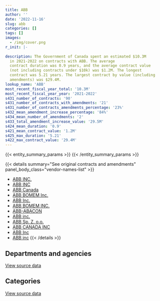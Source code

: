 ```yaml
---
title: ABB
author: ''
date: '2022-11-16'
slug: abb
categories: []
tags: []
images:
  - /img/cover.png
r_init: |-
  
description: The Government of Canada spent an estimated $10.3M
  in 2021-2022 on contracts with ABB. The average
  contract duration was 0.9 years, and the average contract value
  (not including contracts under $10k) was $1.2M. The longest
  contract was 5.21 years. The largest contract by value (including
  amendments) was $29.4M.
lookup_name: 'ABB'
most_recent_fiscal_year_total: '10.3M'
most_recent_fiscal_year_year: '2021-2022'
s431_number_of_contracts: '90'
s431_number_of_contracts_with_amendments: '21'
s431_number_of_contracts_amendments_percentage: '23%'
s432_mean_amendment_increase_percentage: '84%'
s434_mean_number_of_amendments: '2'
s433_total_amendment_increase_value: '29.5M'
s424_mean_duration: '0.9'
s421_mean_contract_value: '1.2M'
s425_max_duration: '5.21'
s422_max_contract_value: '29.4M'
---
```


<script src="/rmarkdown-libs/htmlwidgets/htmlwidgets.js"></script>
<link href="/rmarkdown-libs/datatables-css/datatables-crosstalk.css" rel="stylesheet" />
<script src="/rmarkdown-libs/datatables-binding/datatables.js"></script>
<script src="/rmarkdown-libs/jquery/jquery-3.6.0.min.js"></script>
<link href="/rmarkdown-libs/dt-core-bootstrap/css/dataTables.bootstrap.min.css" rel="stylesheet" />
<link href="/rmarkdown-libs/dt-core-bootstrap/css/dataTables.bootstrap.extra.css" rel="stylesheet" />
<script src="/rmarkdown-libs/dt-core-bootstrap/js/jquery.dataTables.min.js"></script>
<script src="/rmarkdown-libs/dt-core-bootstrap/js/dataTables.bootstrap.min.js"></script>
<link href="/rmarkdown-libs/crosstalk/css/crosstalk.min.css" rel="stylesheet" />
<script src="/rmarkdown-libs/crosstalk/js/crosstalk.min.js"></script>
<script src="/rmarkdown-libs/htmlwidgets/htmlwidgets.js"></script>
<link href="/rmarkdown-libs/datatables-css/datatables-crosstalk.css" rel="stylesheet" />
<script src="/rmarkdown-libs/datatables-binding/datatables.js"></script>
<script src="/rmarkdown-libs/jquery/jquery-3.6.0.min.js"></script>
<link href="/rmarkdown-libs/dt-core-bootstrap/css/dataTables.bootstrap.min.css" rel="stylesheet" />
<link href="/rmarkdown-libs/dt-core-bootstrap/css/dataTables.bootstrap.extra.css" rel="stylesheet" />
<script src="/rmarkdown-libs/dt-core-bootstrap/js/jquery.dataTables.min.js"></script>
<script src="/rmarkdown-libs/dt-core-bootstrap/js/dataTables.bootstrap.min.js"></script>
<link href="/rmarkdown-libs/crosstalk/css/crosstalk.min.css" rel="stylesheet" />
<script src="/rmarkdown-libs/crosstalk/js/crosstalk.min.js"></script>

{{< entity_summary_params >}}
{{< /entity_summary_params >}}

{{< details summary="See original contracts and amendments" panel_body_class="vendor-names-list" >}}
- [ABB INC.](https://search.open.canada.ca/en/ct/?sort=contract_value_f%20desc&page=1&search_text=%22ABB%20INC.%22)
- [ABB INC](https://search.open.canada.ca/en/ct/?sort=contract_value_f%20desc&page=1&search_text=%22ABB%20INC%22)
- [ABB Canada](https://search.open.canada.ca/en/ct/?sort=contract_value_f%20desc&page=1&search_text=%22ABB%20Canada%22)
- [ABB BOMEM Inc.](https://search.open.canada.ca/en/ct/?sort=contract_value_f%20desc&page=1&search_text=%22ABB%20BOMEM%20Inc.%22)
- [ABB Inc.](https://search.open.canada.ca/en/ct/?sort=contract_value_f%20desc&page=1&search_text=%22ABB%20Inc.%22)
- [ABB BOMEM INC.](https://search.open.canada.ca/en/ct/?sort=contract_value_f%20desc&page=1&search_text=%22ABB%20BOMEM%20INC.%22)
- [ABB-ABACON](https://search.open.canada.ca/en/ct/?sort=contract_value_f%20desc&page=1&search_text=%22ABB-ABACON%22)
- [ABB inc.](https://search.open.canada.ca/en/ct/?sort=contract_value_f%20desc&page=1&search_text=%22ABB%20inc.%22)
- [ABB Sp. Z. o.o.](https://search.open.canada.ca/en/ct/?sort=contract_value_f%20desc&page=1&search_text=%22ABB%20Sp.%20Z.%20o.o.%22)
- [ABB CANADA INC](https://search.open.canada.ca/en/ct/?sort=contract_value_f%20desc&page=1&search_text=%22ABB%20CANADA%20INC%22)
- [ABB Inc](https://search.open.canada.ca/en/ct/?sort=contract_value_f%20desc&page=1&search_text=%22ABB%20Inc%22)
- [ABB inc](https://search.open.canada.ca/en/ct/?sort=contract_value_f%20desc&page=1&search_text=%22ABB%20inc%22)
{{< /details >}}

## Departments and agencies

<div id="htmlwidget-1" style="width:100%;height:auto;" class="datatables html-widget"></div>
<script type="application/json" data-for="htmlwidget-1">{"x":{"style":"bootstrap","filter":"none","vertical":false,"data":[["<a href=\"/departments/csa-asc/\">Canadian Space Agency<\/a>","<a href=\"/departments/dfo-mpo/\">Fisheries and Oceans Canada<\/a>","<a href=\"/departments/dnd-mdn/\">National Defence<\/a>","<a href=\"/departments/nrc-cnrc/\">National Research Council Canada<\/a>","<a href=\"/departments/pc/\">Parks Canada<\/a>","<a href=\"/departments/phac-aspc/\">Public Health Agency of Canada<\/a>","<a href=\"/departments/pwgsc-tpsgc/\">Public Services and Procurement Canada<\/a>","<a href=\"/departments/tc/\">Transport Canada<\/a>"],[1750613.74,5713352.87,541210.94,null,15210.02,null,null,null],[2178885.93,5780609.33,435282.05,275716.45,null,null,160306.19,null],[4371835.93,6625803.26,183476.37,24988.95,null,null,25869.38,674771.7],[2632334.31,6556173.53,1059182.91,null,9815.97,12016.5,null,null]],"container":"<table class=\"table table-striped table-hover row-border order-column display\">\n  <thead>\n    <tr>\n      <th>Department<\/th>\n      <th>2018-2019<\/th>\n      <th>2019-2020<\/th>\n      <th>2020-2021<\/th>\n      <th>2021-2022<\/th>\n    <\/tr>\n  <\/thead>\n<\/table>","options":{"order":[[4,"desc"]],"pageLength":10,"autoWidth":true,"columnDefs":[{"targets":1,"render":"function(data, type, row, meta) {\n    return type !== 'display' ? data : DTWidget.formatCurrency(data, \"$\", 2, 3, \",\", \".\", true, null);\n  }"},{"targets":2,"render":"function(data, type, row, meta) {\n    return type !== 'display' ? data : DTWidget.formatCurrency(data, \"$\", 2, 3, \",\", \".\", true, null);\n  }"},{"targets":3,"render":"function(data, type, row, meta) {\n    return type !== 'display' ? data : DTWidget.formatCurrency(data, \"$\", 2, 3, \",\", \".\", true, null);\n  }"},{"targets":4,"render":"function(data, type, row, meta) {\n    return type !== 'display' ? data : DTWidget.formatCurrency(data, \"$\", 2, 3, \",\", \".\", true, null);\n  }"},{"width":"16%","targets":[1,2,3,4]},{"className":"dt-right","targets":[1,2,3,4]}],"orderClasses":false}},"evals":["options.columnDefs.0.render","options.columnDefs.1.render","options.columnDefs.2.render","options.columnDefs.3.render"],"jsHooks":[]}</script>
<p class="text-right">
<a href="https://github.com/GoC-Spending/contracts-data/tree/main/data/out/vendors/abb/summary_by_fiscal_year_by_department.csv" class="source-data-link btn btn-link">View source data</a>
</p>

## Categories

<div id="htmlwidget-2" style="width:100%;height:auto;" class="datatables html-widget"></div>
<script type="application/json" data-for="htmlwidget-2">{"x":{"style":"bootstrap","filter":"none","vertical":false,"data":[["<a href=\"/categories/facilities_and_construction/\">Facilities and construction<\/a>","<a href=\"/categories/professional_services/\">Professional services<\/a>","<a href=\"/categories/transportation_and_logistics/\">Transportation and logistics<\/a>","<a href=\"/categories/industrial_products_and_services/\">Industrial products and services<\/a>","<a href=\"/categories/human_capital/\">Human capital<\/a>"],[587195.47,1750613.74,5682578.36,null,null],[360723.16,2407887.04,5780609.33,281580.42,null],[278776.91,4297294.74,7300574.96,30098.98,null],[1429754.52,2283595.18,6543280.23,null,12893.3]],"container":"<table class=\"table table-striped table-hover row-border order-column display\">\n  <thead>\n    <tr>\n      <th>Category<\/th>\n      <th>2018-2019<\/th>\n      <th>2019-2020<\/th>\n      <th>2020-2021<\/th>\n      <th>2021-2022<\/th>\n    <\/tr>\n  <\/thead>\n<\/table>","options":{"order":[[4,"desc"]],"dom":"t","pageLength":30,"autoWidth":true,"columnDefs":[{"targets":1,"render":"function(data, type, row, meta) {\n    return type !== 'display' ? data : DTWidget.formatCurrency(data, \"$\", 2, 3, \",\", \".\", true, null);\n  }"},{"targets":2,"render":"function(data, type, row, meta) {\n    return type !== 'display' ? data : DTWidget.formatCurrency(data, \"$\", 2, 3, \",\", \".\", true, null);\n  }"},{"targets":3,"render":"function(data, type, row, meta) {\n    return type !== 'display' ? data : DTWidget.formatCurrency(data, \"$\", 2, 3, \",\", \".\", true, null);\n  }"},{"targets":4,"render":"function(data, type, row, meta) {\n    return type !== 'display' ? data : DTWidget.formatCurrency(data, \"$\", 2, 3, \",\", \".\", true, null);\n  }"},{"width":"16%","targets":[1,2,3,4]},{"className":"dt-right","targets":[1,2,3,4]}],"orderClasses":false,"lengthMenu":[10,25,30,50,100]}},"evals":["options.columnDefs.0.render","options.columnDefs.1.render","options.columnDefs.2.render","options.columnDefs.3.render"],"jsHooks":[]}</script>
<p class="text-right">
<a href="https://github.com/GoC-Spending/contracts-data/tree/main/data/out/vendors/abb/summary_by_fiscal_year_by_category.csv" class="source-data-link btn btn-link">View source data</a>
</p>
